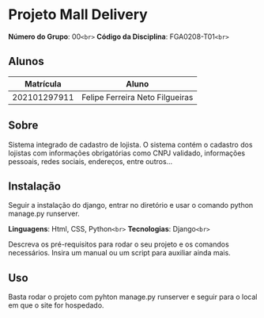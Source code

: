 # Projeto Mall Delivery

**Número do Grupo**: 00`<br>`
**Código da Disciplina**: FGA0208-T01`<br>`

## Alunos

| Matrícula | Aluno           |
| ---------- | --------------- |
| 202101297911  | Felipe Ferreira Neto Filgueiras |

## Sobre

Sistema integrado de cadastro de lojista. O sistema contém o cadastro dos lojistas com informações obrigatórias como CNPJ validado, informações pessoais, redes sociais, endereços, entre outros...

## Instalação

Seguir a instalação do django, entrar no diretório e usar o comando python manage.py runserver.

**Linguagens**: Html, CSS, Python`<br>`
**Tecnologias**: Django`<br>`


Descreva os pré-requisitos para rodar o seu projeto e os comandos necessários.
Insira um manual ou um script para auxiliar ainda mais.

## Uso

Basta rodar o projeto com pyhton manage.py runserver e seguir para o local em que o site for hospedado.